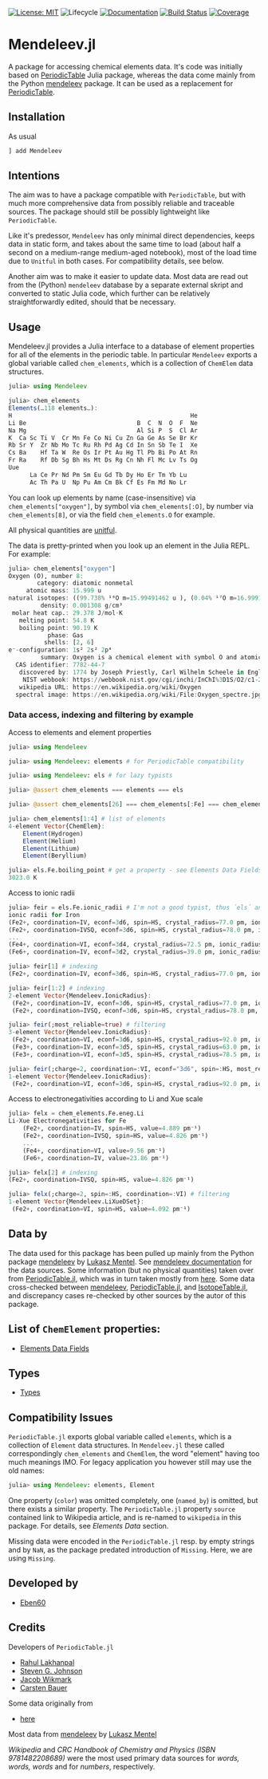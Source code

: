 [![License: MIT](https://img.shields.io/badge/License-MIT-yellow.svg)](https://opensource.org/licenses/MIT)
![Lifecycle](https://img.shields.io/badge/lifecycle-stable-green.svg)
[![Documentation](https://img.shields.io/badge/docs-stable-blue.svg)](https://Eben60.github.io/Mendeleev.jl) 
[![Build Status](https://github.com/Eben60/Mendeleev.jl/workflows/CI/badge.svg)](https://github.com/Eben60/Mendeleev.jl/actions?query=workflow%3ACI) 
[![Coverage](https://codecov.io/gh/Eben60/Mendeleev.jl/branch/main/graph/badge.svg)](https://codecov.io/gh/Eben60/Mendeleev.jl) 

# Mendeleev.jl

A package for accessing chemical elements data. It's code was initially based on [PeriodicTable](https://github.com/JuliaPhysics/PeriodicTable.jl) Julia package, whereas the data come mainly from the Python [mendeleev](https://github.com/lmmentel/mendeleev) package. It can be used as a replacement for [PeriodicTable](https://github.com/JuliaPhysics/PeriodicTable.jl).

## Installation
As usual
```julia
] add Mendeleev
```

## Intentions
The aim was to have a package compatible with `PeriodicTable`, but with much more comprehensive data 
from possibly reliable and traceable sources. The package should still be possibly lightweight like `PeriodicTable`. 

Like it's predessor, `Mendeleev` has only minimal direct dependencies, keeps data in static form, and takes about the same time to load (about half a second on a medium-range medium-aged notebook), most of the load time due to `Unitful` in both cases. For compatibility details, see below.

Another aim was to make it easier to update data. Most data are read out from the (Python) `mendeleev` database by a separate external skript and converted to static Julia code, which further can be relatively straightforwardly edited, should that be necessary.

## Usage
Mendeleev.jl provides a Julia interface to a database of element
properties for all of the elements in the periodic table. In particular `Mendeleev` exports a global variable called `chem_elements`, which is a collection of `ChemElem` data structures.

```julia
julia> using Mendeleev

julia> chem_elements
Elements(…118 elements…):
H                                                  He
Li Be                               B  C  N  O  F  Ne
Na Mg                               Al Si P  S  Cl Ar
K  Ca Sc Ti V  Cr Mn Fe Co Ni Cu Zn Ga Ge As Se Br Kr
Rb Sr Y  Zr Nb Mo Tc Ru Rh Pd Ag Cd In Sn Sb Te I  Xe
Cs Ba    Hf Ta W  Re Os Ir Pt Au Hg Tl Pb Bi Po At Rn
Fr Ra    Rf Db Sg Bh Hs Mt Ds Rg Cn Nh Fl Mc Lv Ts Og
Uue                                                   
      La Ce Pr Nd Pm Sm Eu Gd Tb Dy Ho Er Tm Yb Lu    
      Ac Th Pa U  Np Pu Am Cm Bk Cf Es Fm Md No Lr
```

You can look up elements by name (case-insensitive)
via `chem_elements["oxygen"]`, by symbol via `chem_elements[:O]`, by number via
`chem_elements[8]`, or via the field `chem_elements.O` for example.


All physical quantities are [unitful](https://painterqubits.github.io/Unitful.jl).

The data is pretty-printed when you look up an element in the Julia REPL.
For example:
```julia
julia> chem_elements["oxygen"]
Oxygen (O), number 8:
        category: diatomic nonmetal
     atomic mass: 15.999 u
natural isotopes: ((99.738% ¹⁶O m=15.99491462 u ), (0.04% ¹⁷O m=16.999131757 u ), (0.222% ¹⁸O m=17.999159613 u ))
         density: 0.001308 g/cm³
 molar heat cap.: 29.378 J/mol⋅K
   melting point: 54.8 K
   boiling point: 90.19 K
           phase: Gas
          shells: [2, 6]
e⁻-configuration: 1s² 2s² 2p⁴
         summary: Oxygen is a chemical element with symbol O and atomic number 8. It is a member of the chalcogen group on the periodic table and is a highly reactive nonmetal and oxidizing agent that readily forms compounds (notably oxides) with most elements. By mass, oxygen is the third-most abundant element in the universe, after hydrogen and helium.
  CAS identifier: 7782-44-7
   discovered by: 1774 by Joseph Priestly, Carl Wilhelm Scheele in England/Sweden
    NIST webbook: https://webbook.nist.gov/cgi/inchi/InChI%3D1S/O2/c1-2
   wikipedia URL: https://en.wikipedia.org/wiki/Oxygen
  spectral image: https://en.wikipedia.org/wiki/File:Oxygen_spectre.jpg

```



### Data access, indexing and filtering by example

Access to elements and element properties
```julia
julia> using Mendeleev

julia> using Mendeleev: elements # for PeriodicTable compatibility

julia> using Mendeleev: els # for lazy typists

julia> @assert chem_elements === elements === els

julia> @assert chem_elements[26] === chem_elements[:Fe] === chem_elements["iron"] === chem_elements.Fe # four ways to get an element

julia> chem_elements[1:4] # list of elements
4-element Vector{ChemElem}:
    Element(Hydrogen)
    Element(Helium)
    Element(Lithium)
    Element(Beryllium)

julia> els.Fe.boiling_point # get a property - see Elements Data Fields
3023.0 K
```
Access to ionic radii
```julia
julia> feir = els.Fe.ionic_radii # I'm not a good typist, thus ´els´ and not ´chem_elements´ here
ionic radii for Iron
(Fe2+, coordination=IV, econf=3d6, spin=HS, crystal_radius=77.0 pm, ionic_radius=63.0 pm, ionic_potential=0.03175 e pm⁻¹, most_reliable=false)
(Fe2+, coordination=IVSQ, econf=3d6, spin=HS, crystal_radius=78.0 pm, ionic_radius=64.0 pm, ionic_potential=0.03125 e pm⁻¹, most_reliable=false)
...
(Fe4+, coordination=VI, econf=3d4, crystal_radius=72.5 pm, ionic_radius=58.5 pm, ionic_potential=0.06838 e pm⁻¹, origin=from r^3 vs V plots, , most_reliable=false)
(Fe6+, coordination=IV, econf=3d2, crystal_radius=39.0 pm, ionic_radius=25.0 pm, ionic_potential=0.24 e pm⁻¹, origin=from r^3 vs V plots, , most_reliable=false)

julia> feir[1] # indexing
(Fe2+, coordination=IV, econf=3d6, spin=HS, crystal_radius=77.0 pm, ionic_radius=63.0 pm, ionic_potential=0.03175 e pm⁻¹, most_reliable=false)

julia> feir[1:2] # indexing
2-element Vector{Mendeleev.IonicRadius}:
 (Fe2+, coordination=IV, econf=3d6, spin=HS, crystal_radius=77.0 pm, ionic_radius=63.0 pm, ionic_potential=0.03175 e pm⁻¹, most_reliable=false)
 (Fe2+, coordination=IVSQ, econf=3d6, spin=HS, crystal_radius=78.0 pm, ionic_radius=64.0 pm, ionic_potential=0.03125 e pm⁻¹, most_reliable=false)

julia> feir(;most_reliable=true) # filtering
3-element Vector{Mendeleev.IonicRadius}:
 (Fe2+, coordination=VI, econf=3d6, spin=HS, crystal_radius=92.0 pm, ionic_radius=78.0 pm, ionic_potential=0.02564 e pm⁻¹, origin=from r^3 vs V plots, , most_reliable=true)
 (Fe3+, coordination=IV, econf=3d5, spin=HS, crystal_radius=63.0 pm, ionic_radius=49.0 pm, ionic_potential=0.06122 e pm⁻¹, most_reliable=true)
 (Fe3+, coordination=VI, econf=3d5, spin=HS, crystal_radius=78.5 pm, ionic_radius=64.5 pm, ionic_potential=0.04651 e pm⁻¹, origin=from r^3 vs V plots, , most_reliable=true)

julia> feir(;charge=2, coordination=:VI, econf="3d6", spin=:HS, most_reliable=true) #filtering
1-element Vector{Mendeleev.IonicRadius}:
 (Fe2+, coordination=VI, econf=3d6, spin=HS, crystal_radius=92.0 pm, ionic_radius=78.0 pm, ionic_potential=0.02564 e pm⁻¹, origin=from r^3 vs V plots, , most_reliable=true)

```
Access to electronegativities according to Li and Xue scale
```julia
julia> felx = chem_elements.Fe.eneg.Li
Li-Xue Electronegativities for Fe
    (Fe2+, coordination=IV, spin=HS, value=4.889 pm⁻¹)
    (Fe2+, coordination=IVSQ, spin=HS, value=4.826 pm⁻¹)
    ...
    (Fe4+, coordination=VI, value=9.56 pm⁻¹)
    (Fe6+, coordination=IV, value=23.86 pm⁻¹)

julia> felx[2] # indexing
(Fe2+, coordination=IVSQ, spin=HS, value=4.826 pm⁻¹)

julia> felx(;charge=2, spin=:HS, coordination=:VI) # filtering
1-element Vector{Mendeleev.LiXueDSet}:
 (Fe2+, coordination=VI, spin=HS, value=4.092 pm⁻¹)
```

## Data by
The data used for this package has been pulled up mainly from the Python package [mendeleev](https://github.com/lmmentel/mendeleev) by [Lukasz Mentel](https://github.com/lmmentel). See [mendeleev documentation](https://mendeleev.readthedocs.io/en/stable/data.html) for the data sources. Some information (but no physical quantities) taken over from [PeriodicTable.jl](https://github.com/JuliaPhysics/PeriodicTable.jl), which was in turn taken mostly from [here](https://github.com/Bowserinator/Periodic-Table-JSON). Some data cross-checked between [mendeleev](https://github.com/lmmentel/mendeleev), [PeriodicTable.jl](https://github.com/JuliaPhysics/PeriodicTable.jl), and [IsotopeTable.jl](https://github.com/Gregstrq/IsotopeTable.jl), and discrepancy cases re-checked by other sources by the autor of this package.

##  List of `ChemElement` properties: 

* [Elements Data Fields](./elements_data_fields.md)

## Types

* [Types](./types.md)

## Compatibility Issues
`PeriodicTable.jl` exports global variable called `elements`, which is a collection of `Element` data structures.
In `Mendeleev.jl` these called correspondingly `chem_elements` and `ChemElem`, the word "element" having too much 
meanings IMO. For legacy application you however still may use the old names:

```julia
julia> using Mendeleev: elements, Element
```

One property (`color`) was omitted completely, one (`named_by`) is omitted, but there exists a similar property. The `PeriodicTable.jl` property `source` contained link to Wikipedia article, and is re-named to `wikipedia` in this package. For details, see _Elements Data_ section. 

Missing data were encoded in the `PeriodicTable.jl` resp. by empty strings and by `NaN`, as the package predated introduction of `Missing`. Here, we are using `Missing`.

## Developed by
* [Eben60](https://github.com/Eben60)

## Credits
Developers of `PeriodicTable.jl`
* [Rahul Lakhanpal](https://www.rahullakhanpal.in)
* [Steven G. Johnson](https://github.com/stevengj)
* [Jacob Wikmark](https://github.com/lancebeet)
* [Carsten Bauer](https://github.com/crstnbr)

Some data originally from 
* [here](https://github.com/Bowserinator/Periodic-Table-JSON)

Most data from 
[mendeleev](https://github.com/lmmentel/mendeleev) by [Lukasz Mentel](https://github.com/lmmentel)

_Wikipedia_ and _CRC Handbook of Chemistry and Physics (ISBN 9781482208689)_ were the most used primary data sources for _words, words, words_ and for _numbers_, respectively. 